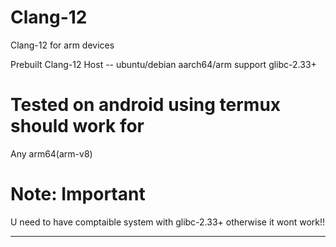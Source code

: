 # Clang-12
Clang-12 for arm devices

Prebuilt Clang-12 
Host -- ubuntu/debian aarch64/arm support glibc-2.33+

# Tested on android using termux should work for
Any arm64(arm-v8) 

# Note: Important
U need to have comptaible system with glibc-2.33+
otherwise it wont work!!

----------------------------------------------------
